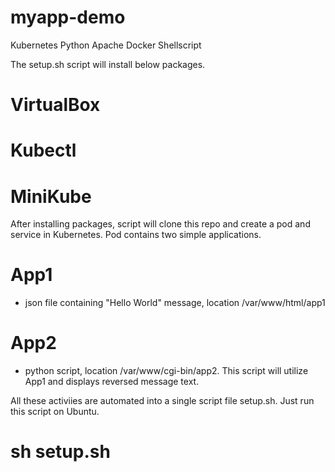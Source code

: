 # myapp-demo
Kubernetes Python Apache Docker Shellscript

The setup.sh script will install below packages. 
# VirtualBox
# Kubectl
# MiniKube

After installing packages, script will clone this repo and create a pod and service in Kubernetes. Pod contains two simple applications.

# App1 
- json file containing "Hello World" message, location /var/www/html/app1
# App2 
- python script, location /var/www/cgi-bin/app2. This script will utilize App1 and displays reversed message text.

All these activiies are automated into a single script file setup.sh. Just run this script on Ubuntu.
# sh setup.sh
